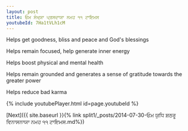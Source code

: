 ```yaml
---
layout: post
title: ਓਮ ਸੰਖ੍ਯਾ ਪ੍ਰਸਦਾਯਾ ਨਮਹ ੧੧ ਟਾਇਮਸ
youtubeId: 7Ha1tVLh1cM
---
```

 
 
Helps get goodness, bliss and peace and God's blessings
 
Helps remain focused, help generate inner energy 
 
Helps boost physical and mental health 
 
Helps remain grounded and generates a sense of gratitude towards the greater power 
 
Helps reduce bad karma
 
 
 
 


{% include youtubePlayer.html id=page.youtubeId %}
 
[Next]({{ site.baseurl }}{% link  split1/_posts/2014-07-30-ਓਮ ਯੁਧਿ ਸ਼ਠਰੂ ਵਿਨਾਸਨਾਯਾ ਨਮਹ ੧੧ ਟਾਇਮਸ.md%})
 
